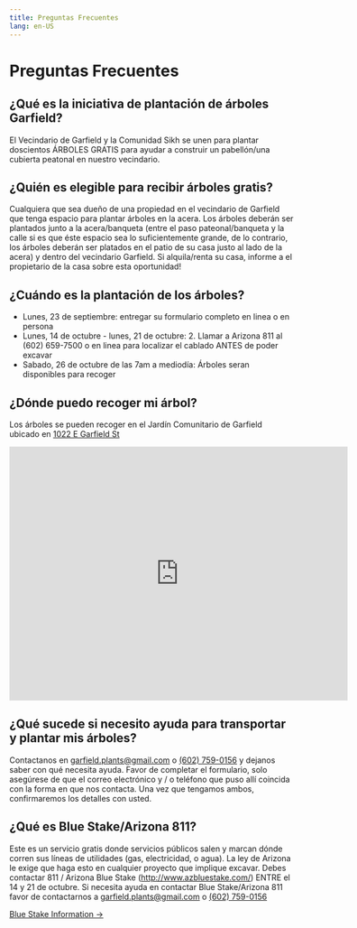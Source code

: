 ```yaml
---
title: Preguntas Frecuentes
lang: en-US
---
```

# Preguntas Frecuentes
<contact/>

## ¿Qué es la iniciativa de plantación de árboles Garfield?
El Vecindario de Garfield y la Comunidad Sikh se unen para plantar doscientos ÁRBOLES GRATIS para ayudar a construir un pabellón/una cubierta peatonal en nuestro vecindario. 

## ¿Quién es elegible para recibir árboles gratis?
Cualquiera que sea dueño de una propiedad en el vecindario de Garfield que tenga espacio para plantar árboles en la acera. Los árboles deberán ser plantados junto a la acera/banqueta (entre el paso pateonal/banqueta y la calle si es que éste espacio sea lo suficientemente grande, de lo contrario, los árboles deberán ser platados en el patio de su casa justo al lado de la acera) y dentro del vecindario Garfield. Si alquila/renta su casa, informe a el propietario de la casa sobre esta oportunidad!

## ¿Cuándo es la plantación de los árboles?
* Lunes, 23 de septiembre: entregar su formulario completo en linea o en persona
* Lunes, 14 de octubre - lunes, 21 de octubre: 2.	Llamar a Arizona 811 al (602) 659-7500 o en linea para localizar el cablado ANTES de poder excavar
* Sabado, 26 de octubre de las 7am a mediodía: Árboles seran disponibles para recoger

## ¿Dónde puedo recoger mi árbol?
Los árboles se pueden recoger en el Jardín Comunitario de Garfield ubicado en [1022 E Garfield St](https://goo.gl/maps/GPhamjwMag4xHzJ38)

<iframe src="https://www.google.com/maps/embed?pb=!1m18!1m12!1m3!1d416.0840550166744!2d-112.06033062160766!3d33.4578395525165!2m3!1f0!2f0!3f0!3m2!1i1024!2i768!4f13.1!3m3!1m2!1s0x872b13e4c4ee41c1%3A0x8618ef33b7b18eef!2sGarfield+Community+Garden!5e0!3m2!1sen!2sus!4v1566150316405!5m2!1sen!2sus" width="600" height="450" frameborder="0" style="border:0" allowfullscreen></iframe>

## ¿Qué sucede si necesito ayuda para transportar y plantar mis árboles?
Contactanos en <a href='mailto:garfield.plants@gmail.com'>garfield.plants@gmail.com</a> o <a href='tel:602-759-0156'>(602) 759-0156</a> y dejanos saber con qué necesita ayuda.  Favor de completar el formulario, solo asegúrese de que el correo electrónico y / o teléfono que puso allí coincida con la forma en que nos contacta. Una vez que tengamos ambos, confirmaremos los detalles con usted.

## ¿Qué es Blue Stake/Arizona 811?
Este es un servicio gratis donde servicios públicos salen y marcan dónde corren sus líneas de utilidades (gas, electricidad, o agua). La ley de Arizona le exige que haga esto en cualquier proyecto que implique excavar. Debes contactar 811 / Arizona Blue Stake (<http://www.azbluestake.com/>) ENTRE el 14 y 21 de octubre. Si necesita ayuda en contactar Blue Stake/Arizona 811 favor de contactarnos a <a href='mailto:garfield.plants@gmail.com'>garfield.plants@gmail.com</a> o <a href='tel:602-759-0156'>(602) 759-0156</a>

<a href='/bluestake.html' class='button'>Blue Stake Information →</a>

<Footer/>

<style lang='stylus'>
.button 
    display: inline-block
    font-size: 1.2rem
    color: #fff
    background-color: #3eaf7c
    padding: 0.8rem 1.6rem
    border-radius: 4px
    transition: background-color 0.1s ease
    box-sizing: border-box
    border-bottom: 1px solid #389d70
.button:hover
  text-decoration: none
  background-color: #4abf8a;
  color: #fff
</style>
